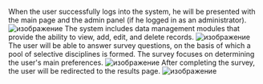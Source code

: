 When the user successfully logs into the system, he will be presented with the main page and the admin panel (if he logged in as an administrator).
![изображение](https://github.com/NP-coder/AcademicDisciplinesGA/assets/69036768/11f50c3e-6d07-4440-9144-f090b26bec03)
The system includes data management modules that provide the ability to view, add, edit, and delete records.
![изображение](https://github.com/NP-coder/AcademicDisciplinesGA/assets/69036768/17b87952-c5e5-4d5f-a9ba-ef556b21e40d)
The user will be able to answer survey questions, on the basis of which a pool of selective disciplines is formed. The survey focuses on determining the user's main preferences.
![изображение](https://github.com/NP-coder/AcademicDisciplinesGA/assets/69036768/9c259974-a66b-4cb3-bad7-0aae3cf2984a)
After completing the survey, the user will be redirected to the results page.
![изображение](https://github.com/NP-coder/AcademicDisciplinesGA/assets/69036768/f4f0830d-ae0c-42be-8430-850ea0aa1190)
